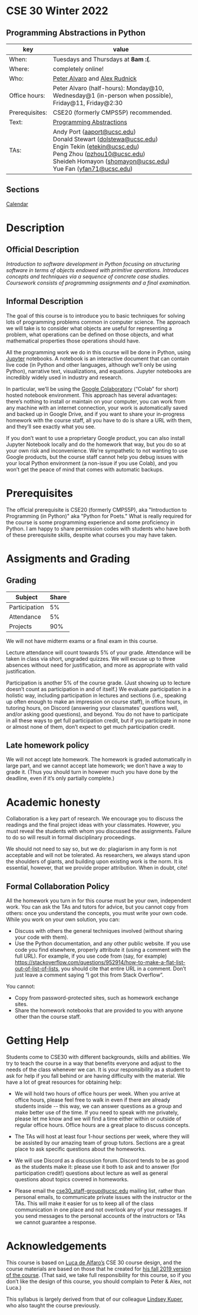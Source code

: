 # CSE 30 Winter 2022
## Programming Abstractions in Python
| key | value | 
|-----|-------|
|When: | Tuesdays and Thursdays at <b>8am :(</b>. |
|Where: | completely online! |
|Who: | [Peter Alvaro](http://people.ucsc.edu/~palvaro/) and [Alex Rudnick](http://alexr.cc)|
|Office hours: | Peter Alvaro (half-hours): Monday@10, Wednesday@1 (in-person when possible), Friday@11, Friday@2:30 |
|Prerequisites: | CSE20 (formerly CMPS5P) recommended. |
|Text: | [Programming Abstractions](https://abstractions-in-python.github.io/)|
|TAs: | Andy Port (aaport@ucsc.edu) <br> Donald Stewart (dolstewa@ucsc.edu) <br> Engin Tekin (etekin@ucsc.edu) <br> Peng Zhou (pzhou10@ucsc.edu) <br> Sheideh Homayon (shomayon@ucsc.edu) <br> Yue Fan (yfan71@ucsc.edu)|

## Sections

[Calendar](https://docs.google.com/spreadsheets/d/1P8gREYUREjhf9-8dxFgsR8ndFCZsyQDx9erzl2ve1Bc/edit#gid=0)


# Description

## Official Description

<i> Introduction to software development in Python focusing on structuring software in terms of objects endowed with primitive operations. Introduces concepts and techniques via a sequence of concrete case studies. Coursework consists of programming assignments and a final examination.</i>

## Informal Description

The goal of this course is to introduce you to basic techniques for solving lots of programming problems common in computer science. The approach we will take is to consider what objects are useful for representing a problem, what operations can be defined on those objects, and what mathematical properties those operations should have. 

All the programming work we do in this course will be done in Python, using [Jupyter](https://jupyter.org/) notebooks. A notebook is an interactive document that can contain live code (in Python and other languages, although we’ll only be using Python), narrative text, visualizations, and equations. Jupyter notebooks are incredibly widely used in industry and research.

In particular, we’ll be using the [Google Colaboratory](https://colab.research.google.com/notebooks/welcome.ipynb) (“Colab” for short) hosted notebook environment. This approach has several advantages: there’s nothing to install or maintain on your computer, you can work from any machine with an internet connection, your work is automatically saved and backed up in Google Drive, and if you want to share your in-progress homework with the course staff, all you have to do is share a URL with them, and they’ll see exactly what you see.

If you don’t want to use a proprietary Google product, you can also install Jupyter Notebook locally and do the homework that way, but you do so at your own risk and inconvenience. We're sympathetic to not wanting to use Google products, but the course staff cannot help you debug issues with your local Python environment (a non-issue if you use Colab), and you won’t get the peace of mind that comes with automatic backups.

 
# Prerequisites

The official prerequisite is CSE20 (formerly CMPS5P), aka "Introduction to Programming (in Python)" aka "Python for Poets."  What is really required for the course is some programming experience and some proficiency in Python.  I am happy to share permission codes with students who have both of these prerequisite skills, despite what courses you may have taken. 
 
# Assigments and Grading

## Grading

| Subject | Share |
|-------|---------|
| Participation | 5% |
| Attendance | 5% |
| Projects   | 90%   | 

We will not have midterm exams or a final exam in this course.

Lecture attendance will count towards 5% of your grade. Attendance will be taken in class via short, ungraded quizzes. We will excuse up to three absences without need for justification, and more as appropriate with valid justification.

Participation is another 5% of the course grade. (Just showing up to lecture doesn’t count as participation in and of itself.) We evaluate participation in a holistic way, including participation in lectures and sections (i.e., speaking up often enough to make an impression on course staff), in office hours, in tutoring hours, on Discord (answering your classmates’ questions well, and/or asking good questions), and beyond. You do not have to participate in all these ways to get full participation credit, but if you participate in none or almost none of them, don’t expect to get much participation credit.

## Late homework policy

We will not accept late homework. The homework is graded automatically in large part, and we cannot accept late homework; we don’t have a way to grade it. (Thus you should turn in however much you have done by the deadline, even if it’s only partially complete.)


# Academic honesty

Collaboration is a key part of research.  We encourage you to discuss the readings and the final project ideas with your classmates.  However, you must reveal the students with whom you discussed the assignments.  Failure to do so will result in formal disciplinary proceedings.  

We should not need to say so, but we do: plagiarism in any form is not acceptable and will not be tolerated.  As researchers, we always stand upon the shoulders of giants, and building upon existing work is the norm.  It is essential, however, that we provide proper attribution.  When in doubt, cite!  

## Formal Collaboration Policy

All the homework you turn in for this course must be your own, independent work. You can ask the TAs and tutors for advice, but you cannot copy from others: once you understand the concepts, you must write your own code. While you work on your own solution, you can:

 * Discuss with others the general techniques involved (without sharing your code with them).
 * Use the Python documentation, and any other public website. If you use code you find elsewhere, properly attribute it (using a comment with the full URL). For example, if you use code from (say, for example) https://stackoverflow.com/questions/952914/how-to-make-a-flat-list-out-of-list-of-lists, you should cite that entire URL in a comment. Don’t just leave a comment saying “I got this from Stack Overflow”.

You cannot:

 * Copy from password-protected sites, such as homework exchange sites.
 * Share the homework notebooks that are provided to you with anyone other than the course staff.

# Getting Help

Students come to CSE30 with different backgrounds, skills and abilities.  We try to teach the course in a way that benefits everyone and adjust to the needs of the class whenever we can.  It is your responsibility as a student to ask for help if you fall behind or are having difficulty with the material.  We have a lot of great resources for obtaining help:

 * We will hold two hours of office hours per week.  When you arrive at office hours, please feel free to walk in even if there are already students inside -- this way, we can answer questions as a group and make better use of the time.  If you need to speak with me privately, please let me know and we will find a time either within or outside of regular office hours.  Office hours are a great place to discuss concepts.

 * The TAs will host at least four 1-hour sections per week, where they will be assisted by our amazing team of group tutors.  Sections are a great place to ask specific questions about the homeworks.

 * We will use Discord as a discussion forum.  Discord tends to be as good as the students make it: please use it both to ask and to answer (for participation credit!) questions about lecture as well as general questions about topics covered in homeworks.

 * Please email the cse30_staff-group@ucsc.edu mailing list, rather than personal emails, to communicate private issues with the instructor or the TAs. This will make it easier for us to keep all of the class communication in one place and not overlook any of your messages. If you send messages to the personal accounts of the instructors or TAs we cannot guarantee a response.

# Acknowledgements

This course is based on [Luca de Alfaro’s](https://sites.google.com/a/ucsc.edu/luca/) CSE 30 course design, and the course materials are based on those that he created for [his fall 2019 version of the course](https://sites.google.com/a/ucsc.edu/luca/classes/cse-30/cse-30-fall-2019). (That said, we take full responsibility for this course, so if you don’t like the design of this course, you should complain to Peter & Alex, not Luca.)

This syllabus is largely derived from that of our colleague [Lindsey Kuper](http://composition.al/about/), who also taught the course previously.
